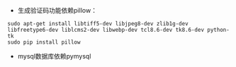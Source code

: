 - 生成验证码功能依赖pillow：
```
sudo apt-get install libtiff5-dev libjpeg8-dev zlib1g-dev libfreetype6-dev liblcms2-dev libwebp-dev tcl8.6-dev tk8.6-dev python-tk
sudo pip install pillow
```
- mysql数据库依赖pymysql